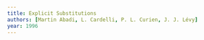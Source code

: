 ```yaml
---
title: Explicit Substitutions
authors: [Martin Abadi, L. Cardelli, P. L. Curien, J. J. Lévy]
year: 1996
---
```



